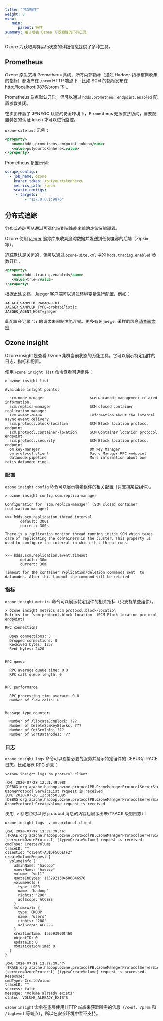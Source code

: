 ```yaml
---
title: "可观察性"
weight: 8
menu:
   main:
      parent: 特性
summary: 用于增强 Ozone 可观察性的不同工具
---
```

<!---
  Licensed to the Apache Software Foundation (ASF) under one or more
  contributor license agreements.  See the NOTICE file distributed with
  this work for additional information regarding copyright ownership.
  The ASF licenses this file to You under the Apache License, Version 2.0
  (the "License"); you may not use this file except in compliance with
  the License.  You may obtain a copy of the License at

      http://www.apache.org/licenses/LICENSE-2.0

  Unless required by applicable law or agreed to in writing, software
  distributed under the License is distributed on an "AS IS" BASIS,
  WITHOUT WARRANTIES OR CONDITIONS OF ANY KIND, either express or implied.
  See the License for the specific language governing permissions and
  limitations under the License.
-->

Ozone 为获取集群运行状态的详细信息提供了多种工具。

## Prometheus

Ozone 原生支持 Prometheus 集成。所有内部指标（通过 Hadoop 指标框架收集的指标）都发布在 `/prom` HTTP 端点下（比如 SCM 的指标发布在 http://localhost:9876/prom 下）。

Prometheus 端点默认开启，但可以通过 `hdds.prometheus.endpoint.enabled` 配置参数关闭。

在页面开启了 SPNEGO 认证的安全环境中，Prometheus 无法直接访问，需要配置特定的认证 token 才可以进行监控。

 `ozone-site.xml` 示例：	

```XML
<property>
   <name>hdds.prometheus.endpoint.token</name>
   <value>putyourtokenhere</value>
</property>
```

Prometheus 配置示例:

```YAML
scrape_configs:
  - job_name: ozone
    bearer_token: <putyourtokenhere>
    metrics_path: /prom
    static_configs:
     - targets:
         - "127.0.0.1:9876" 
```

## 分布式追踪

分布式追踪可以通过可视化端到端性能来辅助定位性能瓶颈。

Ozone 使用 [jaeger](https://jaegertracing.io) 追踪库来收集追踪数据并发送到任何兼容的后端（Zipkin等）。

追踪默认是关闭的，但可以通过 `ozone-site.xml` 中的 `hdds.tracing.enabled` 参数开启：

```XML
<property>
   <name>hdds.tracing.enabled</name>
   <value>true</value>
</property>
```

根据[此处文档](https://github.com/jaegertracing/jaeger-client-java/blob/master/jaeger-core/README.md)，Jaeger 客户端可以通过环境变量进行配置，例如：

```shell
JAEGER_SAMPLER_PARAM=0.01
JAEGER_SAMPLER_TYPE=probabilistic
JAEGER_AGENT_HOST=jaeger
```

此配置会记录 1% 的请求来限制性能开销。更多有关 jaeger 采样的信息[请查阅文档](https://www.jaegertracing.io/docs/1.18/sampling/#client-sampling-configuration)

## Ozone insight

Ozone insight 是查看 Ozone 集群当前状态的万能工具。它可以展示特定组件的日志、指标和配置。

使用 `ozone insight list` 命令查看可选组件：

```shell
> ozone insight list

Available insight points:

  scm.node-manager                     SCM Datanode management related information.
  scm.replica-manager                  SCM closed container replication manager
  scm.event-queue                      Information about the internal async event delivery
  scm.protocol.block-location          SCM Block location protocol endpoint
  scm.protocol.container-location      SCM Container location protocol endpoint
  scm.protocol.security                SCM Block location protocol endpoint
  om.key-manager                       OM Key Manager
  om.protocol.client                   Ozone Manager RPC endpoint
  datanode.pipeline                    More information about one ratis datanode ring.
```

### 配置

`ozone insight config` 命令可以展示特定组件的相关配置（只支持某些组件）。

```shell
> ozone insight config scm.replica-manager

Configuration for `scm.replica-manager` (SCM closed container replication manager)

>>> hdds.scm.replication.thread.interval
       default: 300s
       current: 300s

There is a replication monitor thread running inside SCM which takes care of replicating the containers in the cluster. This property is used to configure the interval in which that thread runs.


>>> hdds.scm.replication.event.timeout
       default: 30m
       current: 30m

Timeout for the container replication/deletion commands sent  to datanodes. After this timeout the command will be retried.

```

### 指标

`ozone insight metrics` 命令可以展示特定组件的相关指标（只支持某些组件）。


```shell
> ozone insight metrics scm.protocol.block-location
Metrics for `scm.protocol.block-location` (SCM Block location protocol endpoint)

RPC connections

  Open connections: 0
  Dropped connections: 0
  Received bytes: 1267
  Sent bytes: 2420


RPC queue

  RPC average queue time: 0.0
  RPC call queue length: 0


RPC performance

  RPC processing time average: 0.0
  Number of slow calls: 0


Message type counters

  Number of AllocateScmBlock: ???
  Number of DeleteScmKeyBlocks: ???
  Number of GetScmInfo: ???
  Number of SortDatanodes: ???
```

### 日志

`ozone insight logs` 命令可以连接必要的服务并展示特定组件的 DEBUG/TRACE 日志。比如展示 RPC 消息：

```shell
>ozone insight logs om.protocol.client

[OM] 2020-07-28 12:31:49,988 [DEBUG|org.apache.hadoop.ozone.protocolPB.OzoneManagerProtocolServerSideTranslatorPB|OzoneProtocolMessageDispatcher] OzoneProtocol ServiceList request is received
[OM] 2020-07-28 12:31:50,095 [DEBUG|org.apache.hadoop.ozone.protocolPB.OzoneManagerProtocolServerSideTranslatorPB|OzoneProtocolMessageDispatcher] OzoneProtocol CreateVolume request is received
```

使用 `-v` 标志位可以将 protobuf 消息的内容也展示出来(TRACE 级别日志）：

```shell
ozone insight logs -v om.protocol.client

[OM] 2020-07-28 12:33:28,463 [TRACE|org.apache.hadoop.ozone.protocolPB.OzoneManagerProtocolServerSideTranslatorPB|OzoneProtocolMessageDispatcher] [service=OzoneProtocol] [type=CreateVolume] request is received:
cmdType: CreateVolume
traceID: ""
clientId: "client-A31DF5C6ECF2"
createVolumeRequest {
  volumeInfo {
    adminName: "hadoop"
    ownerName: "hadoop"
    volume: "vol1"
    quotaInBytes: 1152921504606846976
    volumeAcls {
      type: USER
      name: "hadoop"
      rights: "200"
      aclScope: ACCESS
    }
    volumeAcls {
      type: GROUP
      name: "users"
      rights: "200"
      aclScope: ACCESS
    }
    creationTime: 1595939608460
    objectID: 0
    updateID: 0
    modificationTime: 0
  }
}

[OM] 2020-07-28 12:33:28,474 [TRACE|org.apache.hadoop.ozone.protocolPB.OzoneManagerProtocolServerSideTranslatorPB|OzoneProtocolMessageDispatcher] [service=OzoneProtocol] [type=CreateVolume] request is processed. Response:
cmdType: CreateVolume
traceID: ""
success: false
message: "Volume already exists"
status: VOLUME_ALREADY_EXISTS
```

<div class="alert alert-warning" role="alert">

`ozone insight` 命令在底层使用 HTTP 端点来获取所需的信息（`/conf`、`/prom` 和 `/logLevel` 等端点），所以在安全环境中暂不支持。

</div>
